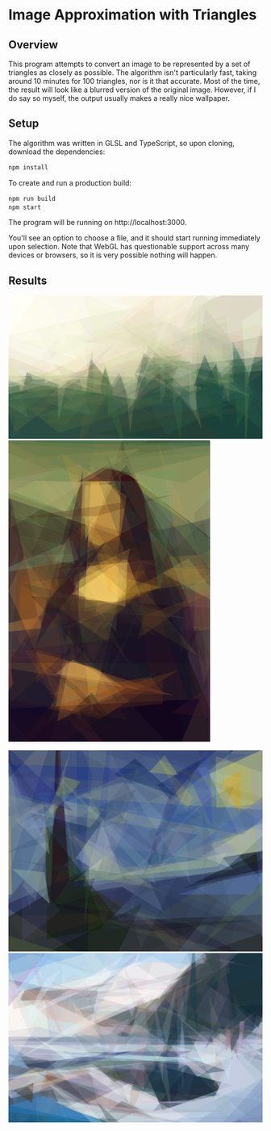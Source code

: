 # Image Approximation with Triangles

## Overview

This program attempts to convert an image to be represented by a set of triangles as closely as possible. The algorithm isn't particularly fast, taking around 10 minutes for 100 triangles, nor is it that accurate. Most of the time, the result will look like a blurred version of the original image. However, if I do say so myself, the output usually makes a really nice wallpaper.

## Setup

The algorithm was written in GLSL and TypeScript, so upon cloning, download the dependencies:

```bash
npm install
```

To create and run a production build:

```bash
npm run build
npm start
```

The program will be running on http://localhost:3000.

You'll see an option to choose a file, and it should start running immediately upon selection. Note that WebGL has questionable support across many devices or browsers, so it is very possible nothing will happen.

## Results

<p float="left">
    <img src="assets/forest.png" width="900" />
    <img src="assets/mona-lisa.png" width="400" />
</p>
<p float="left">
    <img src="assets/starry-night.png" width="700" />
    <img src="assets/winter.png" width="800" />
</p>
